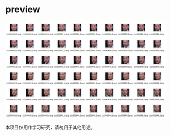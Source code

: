 # preview

![张召忠头像 preview](https://github.com/HyperSimon/facebook/blob/master/preview.png)

本项目仅用作学习研究，请勿用于其他用途。
